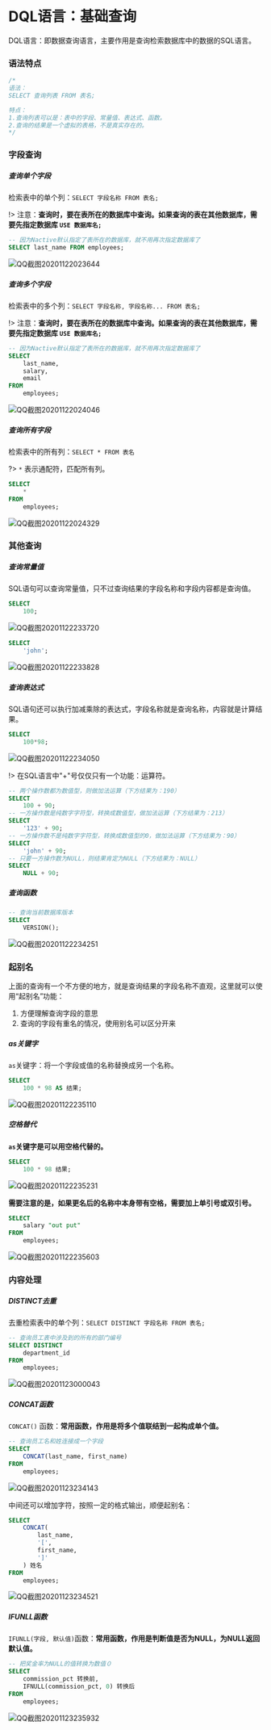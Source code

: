 # DQL语言：基础查询

DQL语言：即数据查询语言，主要作用是查询检索数据库中的数据的SQL语言。

### 语法特点

```sql
/*
语法：
SELECT 查询列表 FROM 表名;

特点：
1.查询列表可以是：表中的字段、常量值、表达式、函数。
2.查询的结果是一个虚拟的表格，不是真实存在的。
*/
```

### 字段查询

##### 查询单个字段

检索表中的单个列：`SELECT 字段名称 FROM 表名;`

!> 注意：**查询时，要在表所在的数据库中查询。如果查询的表在其他数据库，需要先指定数据库 `USE 数据库名;`**

```sql
-- 因为Nactive默认指定了表所在的数据库，就不用再次指定数据库了
SELECT last_name FROM employees;
```

![QQ截图20201122023644](image/QQ截图20201122023644.png)

##### 查询多个字段

检索表中的多个列：`SELECT 字段名称, 字段名称... FROM 表名;`

!> 注意：**查询时，要在表所在的数据库中查询。如果查询的表在其他数据库，需要先指定数据库 `USE 数据库名;`**

```sql
-- 因为Nactive默认指定了表所在的数据库，就不用再次指定数据库了
SELECT
	last_name,
	salary,
	email
FROM
	employees;
```

![QQ截图20201122024046](image/QQ截图20201122024046.png)

##### 查询所有字段

检索表中的所有列：`SELECT * FROM 表名`

?> `*` 表示通配符，匹配所有列。

```sql
SELECT
	*
FROM
	employees;
```

![QQ截图20201122024329](image/QQ截图20201122024329.png)

### 其他查询

##### 查询常量值

SQL语句可以查询常量值，只不过查询结果的字段名称和字段内容都是查询值。

```sql
SELECT
	100;
```

![QQ截图20201122233720](image/QQ截图20201122233720.png)

```sql
SELECT
	'john';
```

![QQ截图20201122233828](image/QQ截图20201122233828.png)

##### 查询表达式

SQL语句还可以执行加减乘除的表达式，字段名称就是查询名称，内容就是计算结果。

```sql
SELECT
	100*98;
```

![QQ截图20201122234050](image/QQ截图20201122234050.png)

!> 在SQL语言中"+"号仅仅只有一个功能：运算符。

```sql
-- 两个操作数都为数值型，则做加法运算（下方结果为：190）
SELECT
	100 + 90; 
-- 一方操作数是纯数字字符型，转换成数值型，做加法运算（下方结果为：213）
SELECT
	'123' + 90; 
-- 一方操作数不是纯数字字符型，转换成数值型的0，做加法运算（下方结果为：90）
SELECT
	'john' + 90; 
-- 只要一方操作数为NULL，则结果肯定为NULL（下方结果为：NULL）
SELECT
	NULL + 90; 
```

##### 查询函数

```sql
-- 查询当前数据库版本
SELECT
	VERSION();
```

![QQ截图20201122234251](image/QQ截图20201122234251.png)

### 起别名

上面的查询有一个不方便的地方，就是查询结果的字段名称不直观，这里就可以使用“起别名”功能：

1. 方便理解查询字段的意思
2. 查询的字段有重名的情况，使用别名可以区分开来

##### as关键字

`as`关键字：将一个字段或值的名称替换成另一个名称。

```sql
SELECT
	100 * 98 AS 结果;
```

![QQ截图20201122235110](image/QQ截图20201122235110.png)

##### 空格替代

**`as`关键字是可以用空格代替的。**

```sql
SELECT
	100 * 98 结果;
```

![QQ截图20201122235231](image/QQ截图20201122235231.png)

**需要注意的是，如果更名后的名称中本身带有空格，需要加上单引号或双引号。**

```sql
SELECT
	salary "out put"
FROM
	employees;
```

![QQ截图20201122235603](image/QQ截图20201122235603.png)

### 内容处理

##### DISTINCT去重

去重检索表中的单个列：`SELECT DISTINCT 字段名称 FROM 表名;`

```sql
-- 查询员工表中涉及到的所有的部门编号
SELECT DISTINCT
	department_id
FROM
	employees;
```

![QQ截图20201123000043](image/QQ截图20201123000043.png)

##### CONCAT函数

`CONCAT()` 函数：**常用函数，作用是将多个值联结到一起构成单个值。**

```sql
-- 查询员工名和姓连接成一个字段
SELECT
	CONCAT(last_name, first_name)
FROM
	employees;
```

![QQ截图20201123234143](image/QQ截图20201123234143.png)

中间还可以增加字符，按照一定的格式输出，顺便起别名：

```sql
SELECT
	CONCAT(
		last_name,
		'[',
		first_name,
		']'
	) 姓名
FROM
	employees;
```

![QQ截图20201123234521](image/QQ截图20201123234521.png)

##### IFUNLL函数

`IFUNLL(字段, 默认值)`函数：**常用函数，作用是判断值是否为NULL，为NULL返回默认值。**

```sql
-- 把奖金率为NULL的值转换为数值０
SELECT
	commission_pct 转换前,
	IFNULL(commission_pct, 0) 转换后
FROM
	employees;
```

![QQ截图20201123235932](image/QQ截图20201123235932.png)
